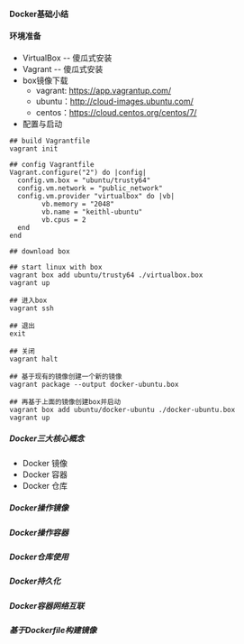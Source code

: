 #### Docker基础小结

#### 环境准备
* VirtualBox -- 傻瓜式安装
* Vagrant   -- 傻瓜式安装
* box镜像下载
    * vagrant: https://app.vagrantup.com/ 
    * ubuntu：http://cloud-images.ubuntu.com/
    * centos：https://cloud.centos.org/centos/7/
* 配置与启动
```text
## build Vagrantfile
vagrant init 

## config Vagrantfile
Vagrant.configure("2") do |config|
  config.vm.box = "ubuntu/trusty64"
  config.vm.network = "public_network"
  config.vm.provider "virtualbox" do |vb|
        vb.memory = "2048"
        vb.name = "keithl-ubuntu"
        vb.cpus = 2
  end
end

## download box 

## start linux with box
vagrant box add ubuntu/trusty64 ./virtualbox.box
vagrant up

## 进入box
vagrant ssh

## 退出
exit

## 关闭
vagrant halt

## 基于现有的镜像创建一个新的镜像
vagrant package --output docker-ubuntu.box

## 再基于上面的镜像创建box并启动
vagrant box add ubuntu/docker-ubuntu ./docker-ubuntu.box
vagrant up
```

##### Docker三大核心概念
* Docker 镜像
* Docker 容器
* Docker 仓库

##### Docker操作镜像


##### Docker操作容器


##### Docker仓库使用


##### Docker持久化


##### Docker容器网络互联


##### 基于Dockerfile构建镜像

